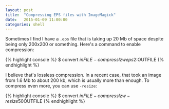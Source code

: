 ```yaml
---
layout: post
title:  "Compressing EPS files with ImageMagick"
date:   2015-01-09 11:00:00
categories: shell
---
```


Sometimes I find I have a `.eps` file that is taking up 20 Mb of space despite being only 200x200 or something. Here's a command to enable compression:

{% highlight console %}
$ convert $inFILE -compress lzw eps2:$OUTFILE
{% endhighlight %}

I believe that's lossless compression. In a recent case, that took an image from 1.6 Mb to about 200 kb, which is usually more than enough. To compress even more, you can use `-resize`:

{% highlight console %}
$ convert $inFILE -compress lzw -resize 50% eps2:$OUTFILE
{% endhighlight %}